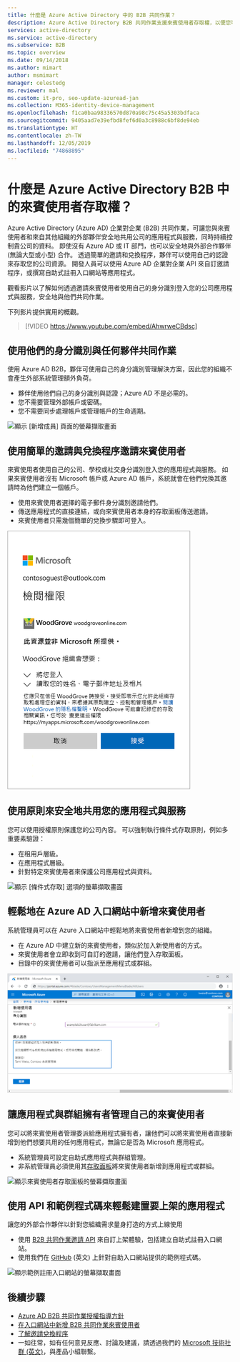 ```yaml
---
title: 什麼是 Azure Active Directory 中的 B2B 共同作業？
description: Azure Active Directory B2B 共同作業支援來賓使用者存取權，以便您可以安全地共用資源，並與外部夥伴共同作業。
services: active-directory
ms.service: active-directory
ms.subservice: B2B
ms.topic: overview
ms.date: 09/14/2018
ms.author: mimart
author: msmimart
manager: celestedg
ms.reviewer: mal
ms.custom: it-pro, seo-update-azuread-jan
ms.collection: M365-identity-device-management
ms.openlocfilehash: f1ca0baa98336570d870a98c75c45a5303bdfaca
ms.sourcegitcommit: 9405aad7e39efbd8fef6d0a3c8988c6bf8de94eb
ms.translationtype: HT
ms.contentlocale: zh-TW
ms.lasthandoff: 12/05/2019
ms.locfileid: "74868895"
---
```

# <a name="what-is-guest-user-access-in-azure-active-directory-b2b"></a>什麼是 Azure Active Directory B2B 中的來賓使用者存取權？

Azure Active Directory (Azure AD) 企業對企業 (B2B) 共同作業，可讓您與來賓使用者和來自其他組織的外部夥伴安全地共用公司的應用程式與服務，同時持續控制貴公司的資料。 即使沒有 Azure AD 或 IT 部門，也可以安全地與外部合作夥伴 (無論大型或小型) 合作。 透過簡單的邀請和兌換程序，夥伴可以使用自己的認證來存取您的公司資源。 開發人員可以使用 Azure AD 企業對企業 API 來自訂邀請程序，或撰寫自助式註冊入口網站等應用程式。

觀看影片以了解如何透過邀請來賓使用者使用自己的身分識別登入您的公司應用程式與服務，安全地與他們共同作業。

下列影片提供實用的概觀。

>[!VIDEO https://www.youtube.com/embed/AhwrweCBdsc]

## <a name="collaborate-with-any-partner-using-their-identities"></a>使用他們的身分識別與任何夥伴共同作業
使用 Azure AD B2B，夥伴可使用自己的身分識別管理解決方案，因此您的組織不會產生外部系統管理額外負荷。 
- 夥伴使用他們自己的身分識別與認證；Azure AD 不是必需的。 
- 您不需要管理外部帳戶或密碼。 
- 您不需要同步處理帳戶或管理帳戶的生命週期。  

![顯示 [新增成員] 頁面的螢幕擷取畫面](media/what-is-b2b/add-member.png)

## <a name="invite-guest-users-with-a-simple-invitation-and-redemption-process"></a>使用簡單的邀請與兌換程序邀請來賓使用者
來賓使用者使用自己的公司、學校或社交身分識別登入您的應用程式與服務。 如果來賓使用者沒有 Microsoft 帳戶或 Azure AD 帳戶，系統就會在他們兌換其邀請時為他們建立一個帳戶。 
- 使用來賓使用者選擇的電子郵件身分識別邀請他們。
- 傳送應用程式的直接連結，或向來賓使用者本身的存取面板傳送邀請。 
- 來賓使用者只需幾個簡單的兌換步驟即可登入。

![顯示 [檢閱權限] 頁面的螢幕擷取畫面](media/what-is-b2b/consentscreen.png)

## <a name="use-policies-to-securely-share-your-apps-and-services"></a>使用原則來安全地共用您的應用程式與服務
您可以使用授權原則保護您的公司內容。 可以強制執行條件式存取原則，例如多重要素驗證：
- 在租用戶層級。
- 在應用程式層級。
- 針對特定來賓使用者來保護公司應用程式與資料。

![顯示 [條件式存取] 選項的螢幕擷取畫面](media/what-is-b2b/tutorial-mfa-policy-2.png)


## <a name="easily-add-guest-users-in-the-azure-ad-portal"></a>輕鬆地在 Azure AD 入口網站中新增來賓使用者

系統管理員可以在 Azure 入口網站中輕鬆地將來賓使用者新增到您的組織。
- 在 Azure AD 中建立新的來賓使用者，類似於加入新使用者的方式。
- 來賓使用者會立即收到可自訂的邀請，讓他們登入存取面板。
- 目錄中的來賓使用者可以指派至應用程式或群組。  

![顯示 [新增來賓使用者] 進入頁面的螢幕擷取畫面](media/what-is-b2b/add-a-b2b-user-to-azure-portal.png)

## <a name="let-application-and-group-owners-manage-their-own-guest-users"></a>讓應用程式與群組擁有者管理自己的來賓使用者

您可以將來賓使用者管理委派給應用程式擁有者，讓他們可以將來賓使用者直接新增到他們想要共用的任何應用程式，無論它是否為 Microsoft 應用程式。 
 - 系統管理員可設定自助式應用程式與群組管理。
 - 非系統管理員必須使用其[存取面板](https://myapps.microsoft.com)將來賓使用者新增到應用程式或群組。

![顯示來賓使用者存取面板的螢幕擷取畫面](media/what-is-b2b/access-panel-manage-app.png)

## <a name="use-apis-and-sample-code-to-easily-build-applications-to-onboard"></a>使用 API 和範例程式碼來輕鬆建置要上架的應用程式

讓您的外部合作夥伴以針對您組織需求量身打造的方式上線使用
- 使用 [B2B 共同作業邀請 API](https://developer.microsoft.com/graph/docs/api-reference/v1.0/resources/invitation) 來自訂上架體驗，包括建立自助式註冊入口網站。 
- 使用我們在 [GitHub](https://github.com/Azure/active-directory-dotnet-graphapi-b2bportal-web) \(英文\) 上針對自助入口網站提供的範例程式碼。

![顯示範例註冊入口網站的螢幕擷取畫面](media/what-is-b2b/sign-up-portal.png)

## <a name="next-steps"></a>後續步驟

- [Azure AD B2B 共同作業授權指導方針](licensing-guidance.md)
- [在入口網站中新增 B2B 共同作業來賓使用者](add-users-administrator.md)
- [了解邀請兌換程序](redemption-experience.md)
- 一如往常，如有任何意見反應、討論及建議，請透過我們的 [Microsoft 技術社群 (英文)](https://techcommunity.microsoft.com/t5/Azure-Active-Directory-B2B/bd-p/AzureAD_B2b)，與產品小組聯繫。
